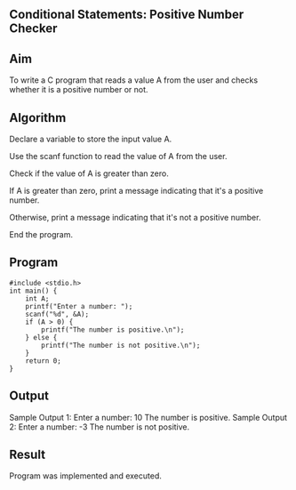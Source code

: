 ## Conditional Statements: Positive Number Checker
## Aim
To write a C program that reads a value A from the user and checks whether it is a positive number or not.

## Algorithm
Declare a variable to store the input value A.

Use the scanf function to read the value of A from the user.

Check if the value of A is greater than zero.

If A is greater than zero, print a message indicating that it's a positive number.

Otherwise, print a message indicating that it's not a positive number.

End the program.

## Program

```
#include <stdio.h>
int main() {
    int A; 
    printf("Enter a number: ");
    scanf("%d", &A);
    if (A > 0) {
        printf("The number is positive.\n");
    } else {
        printf("The number is not positive.\n");
    }
    return 0;
}
```

## Output
Sample Output 1:
Enter a number: 10
The number is positive.
Sample Output 2:
Enter a number: -3
The number is not positive.

## Result
Program was implemented and executed.
